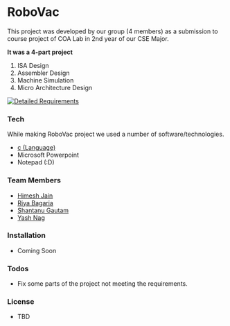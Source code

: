 # RoboVac

This project was developed by our group (4 members) as a submission to course project of COA Lab in 2nd year of our CSE Major. 

**It was a 4-part project**
  1. ISA Design
  2. Assembler Design
  3. Machine Simulation
  4. Micro Architecture Design
  
[![Detailed Requirements](http://i.imgur.com/0588hs2.jpg)](https://github.com/HJain13/RoboVac/blob/master/Project%20Requirements.md)

### Tech

While making RoboVac project we used a number of software/technologies.
* [c (Language)](https://en.wikipedia.org/wiki/C_(programming_language))
* Microsoft Powerpoint
* Notepad (:D)

### Team Members

* [Himesh Jain](https://github.com/HJain13/)
* [Riya Bagaria](https://github.com/riya-bagaria/)
* [Shantanu Gautam](https://github.com/gautamshantanu/)
* [Yash Nag](https://github.com/hsaygan/)

### Installation
- Coming Soon

### Todos

 - Fix some parts of the project not meeting the requirements.

### License
- TBD

